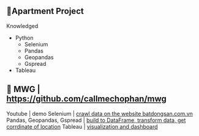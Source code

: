 ## 🔗Apartment Project
Knowledged
- Python
  + Selenium
  + Pandas
  + Geopandas
  + Gspread
- Tableau
## 🔗 MWG | https://github.com/callmechophan/mwg
Youtube | demo
Selenium | [crawl data on the website batdongsan.com.vn](https://github.com/astonle-68/Apartment-Project/blob/master/Crawl_Data.py)
Pandas, Geopandas, Gspread | [build to DataFrame, transform data, get corrdinate of location](https://github.com/astonle-68/Apartment-Project/blob/master/ETL_Data.py)
Tableau | [visualization and dashboard](https://public.tableau.com/views/ApartmentProjectInVietnam/ApartmentProjects?:language=en-US&:sid=&:redirect=auth&:display_count=n&:origin=viz_share_link)

